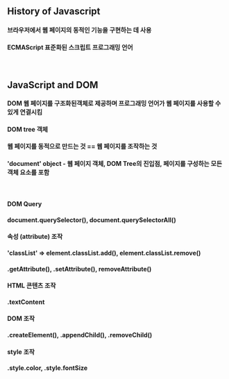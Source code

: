 ## History of Javascript
#### 브라우저에서 웹 페이지의 동적인 기능을 구현하는 데 사용
#### ECMAScript 표준화된 스크립트 프로그래밍 언어 
<br/>

## JavaScript and DOM
#### DOM 웹 페이지를 구조화된객체로 제공하며 프로그래밍 언어가 웹 페이지를 사용할 수 있게 연결시킴 
#### DOM tree 객체 
#### 웹 페이지를 동적으로 만드는 것 == 웹 페이지를 조작하는 것
#### 'document' object - 웹 페이지 객체, DOM Tree의 진입점, 페이지를 구성하는 모든 객체 요소를 포함 
<br/>

#### DOM Query
#### document.querySelector(), document.querySelectorAll()
#### 속성 (attribute) 조작
#### 'classList' => element.classList.add(), element.classList.remove()
#### .getAttribute(), .setAttribute(), removeAttribute()
#### HTML 콘텐츠 조작
#### .textContent
#### DOM 조작
#### .createElement(), .appendChild(), .removeChild()
#### style 조작
#### .style.color, .style.fontSize 

